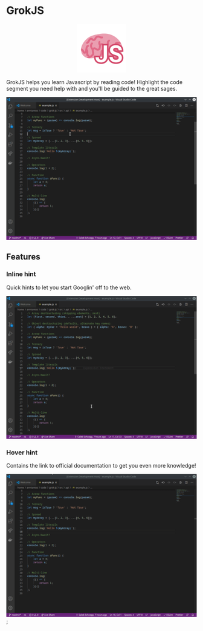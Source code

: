 # GrokJS

<p align="center">
  <img width="128" height="128" src="docs/logo.png">
</p>

GrokJS helps you learn Javascript by reading code! Highlight the code segment you need help with and you'll be guided to the great sages.

![demo](docs/demo1.gif)

## Features

### Inline hint

Quick hints to let you start Googlin' off to the web.

![inline hints](docs/inline-decorator.gif)

### Hover hint

Contains the link to official documentation to get you even more knowledge!

![hover](docs/hover.gif);
